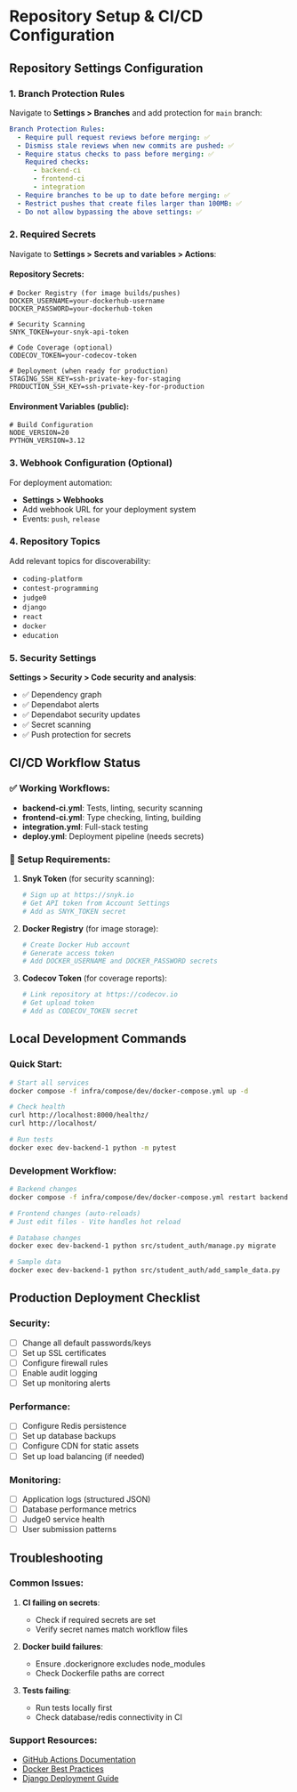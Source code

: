 # Repository Setup & CI/CD Configuration

## Repository Settings Configuration

### 1. Branch Protection Rules

Navigate to **Settings > Branches** and add protection for `main` branch:

```yaml
Branch Protection Rules:
  - Require pull request reviews before merging: ✅
  - Dismiss stale reviews when new commits are pushed: ✅  
  - Require status checks to pass before merging: ✅
    Required checks:
      - backend-ci
      - frontend-ci
      - integration
  - Require branches to be up to date before merging: ✅
  - Restrict pushes that create files larger than 100MB: ✅
  - Do not allow bypassing the above settings: ✅
```

### 2. Required Secrets

Navigate to **Settings > Secrets and variables > Actions**:

#### Repository Secrets:
```env
# Docker Registry (for image builds/pushes)
DOCKER_USERNAME=your-dockerhub-username
DOCKER_PASSWORD=your-dockerhub-token

# Security Scanning
SNYK_TOKEN=your-snyk-api-token

# Code Coverage (optional)
CODECOV_TOKEN=your-codecov-token

# Deployment (when ready for production)
STAGING_SSH_KEY=ssh-private-key-for-staging
PRODUCTION_SSH_KEY=ssh-private-key-for-production
```

#### Environment Variables (public):
```env
# Build Configuration
NODE_VERSION=20
PYTHON_VERSION=3.12
```

### 3. Webhook Configuration (Optional)

For deployment automation:
- **Settings > Webhooks**
- Add webhook URL for your deployment system
- Events: `push`, `release`

### 4. Repository Topics

Add relevant topics for discoverability:
- `coding-platform`
- `contest-programming` 
- `judge0`
- `django`
- `react`
- `docker`
- `education`

### 5. Security Settings

**Settings > Security > Code security and analysis**:
- ✅ Dependency graph
- ✅ Dependabot alerts  
- ✅ Dependabot security updates
- ✅ Secret scanning
- ✅ Push protection for secrets

## CI/CD Workflow Status

### ✅ Working Workflows:
- **backend-ci.yml**: Tests, linting, security scanning
- **frontend-ci.yml**: Type checking, linting, building
- **integration.yml**: Full-stack testing
- **deploy.yml**: Deployment pipeline (needs secrets)

### 🔧 Setup Requirements:

1. **Snyk Token** (for security scanning):
   ```bash
   # Sign up at https://snyk.io
   # Get API token from Account Settings
   # Add as SNYK_TOKEN secret
   ```

2. **Docker Registry** (for image storage):
   ```bash
   # Create Docker Hub account
   # Generate access token
   # Add DOCKER_USERNAME and DOCKER_PASSWORD secrets
   ```

3. **Codecov Token** (for coverage reports):
   ```bash
   # Link repository at https://codecov.io
   # Get upload token
   # Add as CODECOV_TOKEN secret
   ```

## Local Development Commands

### Quick Start:
```bash
# Start all services
docker compose -f infra/compose/dev/docker-compose.yml up -d

# Check health
curl http://localhost:8000/healthz/
curl http://localhost/

# Run tests
docker exec dev-backend-1 python -m pytest
```

### Development Workflow:
```bash
# Backend changes
docker compose -f infra/compose/dev/docker-compose.yml restart backend

# Frontend changes (auto-reloads)
# Just edit files - Vite handles hot reload

# Database changes
docker exec dev-backend-1 python src/student_auth/manage.py migrate

# Sample data
docker exec dev-backend-1 python src/student_auth/add_sample_data.py
```

## Production Deployment Checklist

### Security:
- [ ] Change all default passwords/keys
- [ ] Set up SSL certificates
- [ ] Configure firewall rules
- [ ] Enable audit logging
- [ ] Set up monitoring alerts

### Performance:
- [ ] Configure Redis persistence
- [ ] Set up database backups
- [ ] Configure CDN for static assets
- [ ] Set up load balancing (if needed)

### Monitoring:
- [ ] Application logs (structured JSON)
- [ ] Database performance metrics  
- [ ] Judge0 service health
- [ ] User submission patterns

## Troubleshooting

### Common Issues:

1. **CI failing on secrets**:
   - Check if required secrets are set
   - Verify secret names match workflow files

2. **Docker build failures**:
   - Ensure .dockerignore excludes node_modules
   - Check Dockerfile paths are correct

3. **Tests failing**:
   - Run tests locally first
   - Check database/redis connectivity in CI

### Support Resources:
- [GitHub Actions Documentation](https://docs.github.com/en/actions)
- [Docker Best Practices](https://docs.docker.com/develop/dev-best-practices/)
- [Django Deployment Guide](https://docs.djangoproject.com/en/stable/howto/deployment/)